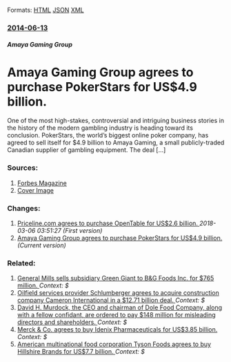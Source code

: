 
Formats: [HTML](/news/2014/06/13/amaya-gaming-group-agrees-to-purchase-pokerstars-for-us-4-9-billion.html)  [JSON](/news/2014/06/13/amaya-gaming-group-agrees-to-purchase-pokerstars-for-us-4-9-billion.json)  [XML](/news/2014/06/13/amaya-gaming-group-agrees-to-purchase-pokerstars-for-us-4-9-billion.xml)  

### [2014-06-13](/news/2014/06/13/index.md)

##### Amaya Gaming Group
# Amaya Gaming Group agrees to purchase PokerStars for US$4.9 billion. 

One of the most high-stakes, controversial and intriguing business stories in the history of the modern gambling industry is heading toward its conclusion. PokerStars, the world’s biggest online poker company, has agreed to sell itself for $4.9 billion to Amaya Gaming, a small publicly-traded Canadian supplier of gambling equipment. The deal [...]


### Sources:

1. [Forbes Magazine](https://www.forbes.com/sites/nathanvardi/2014/06/12/amaya-gaming-in-deal-to-buy-pokerstars-for-4-9-billion/)
1. [Cover Image](https://thumbor.forbes.com/thumbor/600x315/smart/)

### Changes:

1. [Priceline.com agrees to purchase OpenTable for US$2.6 billion. ](/news/2014/06/13/priceline-com-agrees-to-purchase-opentable-for-us-2-6-billion.md) _2018-03-06 03:51:27 (First version)_
1. [Amaya Gaming Group agrees to purchase PokerStars for US$4.9 billion. ](/news/2014/06/13/amaya-gaming-group-agrees-to-purchase-pokerstars-for-us-4-9-billion.md) _(Current version)_

### Related:

1. [General Mills sells subsidiary Green Giant to B&G Foods Inc. for $765 million. ](/news/2015/09/4/general-mills-sells-subsidiary-green-giant-to-b-g-foods-inc-for-765-million.md) _Context: $_
2. [Oilfield services provider Schlumberger agrees to acquire construction company Cameron International in a $12.71 billion deal. ](/news/2015/08/27/oilfield-services-provider-schlumberger-agrees-to-acquire-construction-company-cameron-international-in-a-12-71-billion-deal.md) _Context: $_
3. [David H. Murdock, the CEO and chairman of Dole Food Company, along with a fellow confidant, are ordered to pay $148 million for misleading directors and shareholders. ](/news/2015/08/27/david-h-murdock-the-ceo-and-chairman-of-dole-food-company-along-with-a-fellow-confidant-are-ordered-to-pay-148-million-for-misleading-d.md) _Context: $_
4. [Merck & Co. agrees to buy Idenix Pharmaceuticals for US$3.85 billion. ](/news/2014/06/9/merck-co-agrees-to-buy-idenix-pharmaceuticals-for-us-3-85-billion.md) _Context: $_
5. [American multinational food corporation Tyson Foods agrees to buy Hillshire Brands for US$7.7 billion. ](/news/2014/06/9/american-multinational-food-corporation-tyson-foods-agrees-to-buy-hillshire-brands-for-us-7-7-billion.md) _Context: $_
